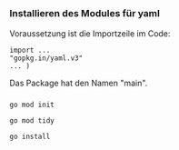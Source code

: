 ##
### Installieren des Modules für yaml
Voraussetzung ist die Importzeile im Code:
```
import ...   
"gopkg.in/yaml.v3"
... )
```

Das Package hat den Namen "main".

###
```
go mod init
```
```
go mod tidy
```
```
go install
```
